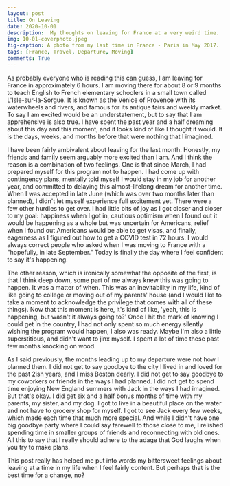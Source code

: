 ```yaml
---
layout: post
title: On Leaving
date: 2020-10-01
description:  My thoughts on leaving for France at a very weird time.
img: 10-01-coverphoto.jpeg
fig-caption: A photo from my last time in France - Paris in May 2017.
tags: [France, Travel, Departure, Moving]
comments: True
---
```


As probably everyone who is reading this can guess, I am leaving for France in approximately 6 hours. I am moving there for about 8 or 9 months to teach English to French elementary schoolers in a small town called L'Isle-sur-la-Sorgue. It is known as the Venice of Provence with its waterwheels and rivers, and famous for its antique fairs and weekly market. To say I am excited would be an understatement, but to say that I am apprehensive is also true. I have spent the past year and a half dreaming about this day and this moment, and it looks kind of like I thought it would. It is the days, weeks, and months before that were nothing that I imagined.

I have been fairly ambivalent about leaving for the last month. Honestly, my friends and family seem arguably more excited than I am. And I think the reason is a combination of two feelings. One is that since March, I had prepared myself for this program not to happen. I had come up with contingency plans, mentally told myself I would stay in my job for another year, and committed to delaying this almost-lifelong dream for another time. When I was accepted in late June (which was over two months later than planned), I didn't let myself experience full excitement yet. There were a few other hurdles to get over. I had little bits of joy as I got closer and closer to my goal: happiness when I got in, cautious optimism when I found out it would be happening as a whole but was uncertain for Americans, relief when I found out Americans would be able to get visas, and finally, eagerness as I figured out how to get a COVID test in 72 hours. I would always correct people who asked when I was moving to France with a "hopefully, in late September." Today is finally the day where I feel confident to say it's happening.

The other reason, which is ironically somewhat the opposite of the first, is that I think deep down, some part of me always knew this was going to happen. It was a matter of when. This was an inevitability in my life, kind of like going to college or moving out of my parents' house (and I would like to take a moment to acknowledge the privilege that comes with all of these things). Now that this moment is here, it's kind of like, 'yeah, this is happening, but wasn't it always going to?' Once I hit the mark of knowing I could get in the country, I had not only spent so much energy silently wishing the program would happen, I also was ready. Maybe I'm also a little superstitious, and didn't want to jinx myself. I spent a lot of time these past few months knocking on wood.

As I said previously, the months leading up to my departure were not how I planned them. I did not get to say goodbye to the city I lived in and loved for the past 2ish years, and I miss Boston dearly. I did not get to say goodbye to my coworkers or friends in the ways I had planned. I did not get to spend time enjoying New England summers with Jack in the ways I had imagined. But that's okay. I did get six and a half bonus months of time with my parents, my sister, and my dog. I got to live in a beautiful place on the water and not have to grocery shop for myself. I got to see Jack every few weeks, which made each time that much more special. And while I didn't have one big goodbye party where I could say farewell to those close to me, I relished spending time in smaller groups of friends and reconnecting with old ones. All this to say that I really should adhere to the adage that God laughs when you try to make plans.

This post really has helped me put into words my bittersweet feelings about leaving at a time in my life when I feel fairly content. But perhaps that is the best time for a change, no?
